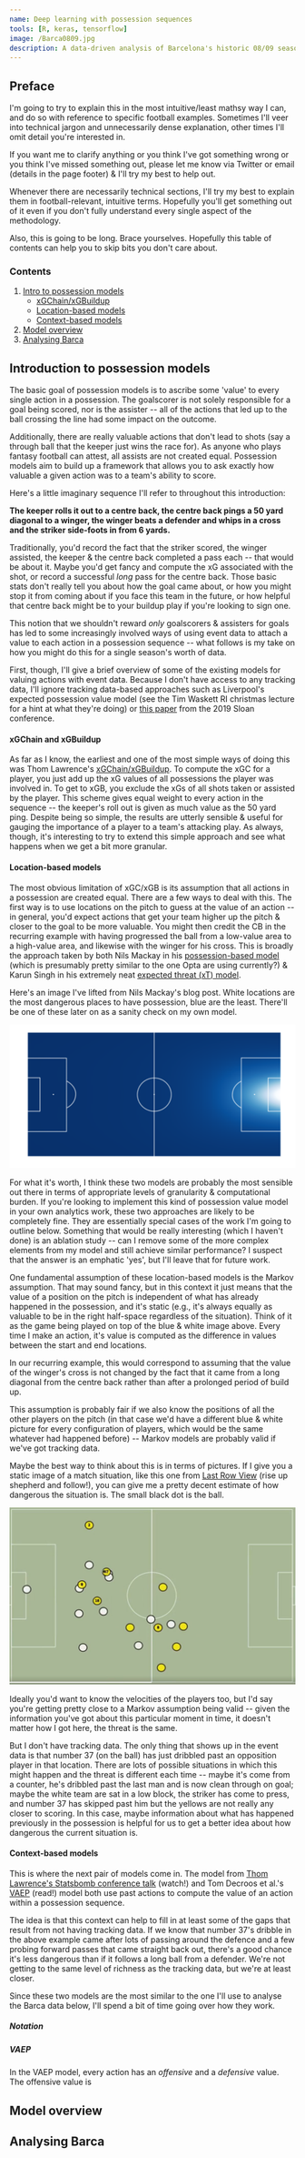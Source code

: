 ```yaml
---
name: Deep learning with possession sequences
tools: [R, keras, tensorflow]
image: /Barca0809.jpg
description: A data-driven analysis of Barcelona's historic 08/09 season.
---
```


## Preface

I'm going to try to explain this in the most intuitive/least mathsy way I can, and do so with reference to specific football examples. Sometimes I'll veer into technical jargon and unnecessarily dense explanation, other times I'll omit detail you're interested in.

If you want me to clarify anything or you think I've got something wrong or you think I've missed something out, please let me know via Twitter or email (details in the page footer) & I'll try my best to help out.

Whenever there are necessarily technical sections, I'll try my best to explain them in football-relevant, intuitive terms. Hopefully you'll get something out of it even if you don't fully understand every single aspect of the methodology.

Also, this is going to be long. Brace yourselves. Hopefully this table of contents can help you to skip bits you don't care about.

### Contents
  1. [Intro to possession models](#introduction-to-possession-models)
     - [xGChain/xGBuildup](#xgchain-and-xgbuildup)
     - [Location-based models](#location-based-models)
     - [Context-based models](#context-based-models)
  2. [Model overview](#model-overview)
  3. [Analysing Barca](#analysing-barca)

## Introduction to possession models

The basic goal of possession models is to ascribe some 'value' to every single action in a possession. The goalscorer is not solely responsible for a goal being scored, nor is the assister -- all of the actions that led up to the ball crossing the line had some impact on the outcome. 

Additionally, there are really valuable actions that don't lead to shots (say a through ball that the keeper just wins the race for). As anyone who plays fantasy football can attest, all assists are not created equal. Possession models aim to build up a framework that allows you to ask exactly how valuable a given action was to a team's ability to score.

Here's a little imaginary sequence I'll refer to throughout this introduction:

**The keeper rolls it out to a centre back, the centre back pings a 50 yard diagonal to a winger, the winger beats a defender and whips in a cross and the striker side-foots in from 6 yards.**

Traditionally, you'd record the fact that the striker scored, the winger assisted, the keeper & the centre back completed a pass each -- that would be about it. Maybe you'd get fancy and compute the xG associated with the shot, or record a successful *long* pass for the centre back. Those basic stats don't really tell you about how the goal came about, or how you might stop it from coming about if you face this team in the future, or how helpful that centre back might be to your buildup play if you're looking to sign one.

This notion that we shouldn't reward *only* goalscorers & assisters for goals has led to some increasingly involved ways of using event data to attach a value to each action in a possession sequence -- what follows is my take on how you might do this for a single season's worth of data.

First, though, I'll give a brief overview of some of the existing models for valuing actions with event data. Because I don't have access to any tracking data, I'll ignore tracking data-based approaches such as Liverpool's expected possession value model (see the Tim Waskett RI christmas lecture for a hint at what they're doing) or [this paper](http://www.sloansportsconference.com/content/decomposing-the-immeasurable-sport-a-deep-learning-expected-possession-value-framework-for-soccer/) from the 2019 Sloan conference.

#### xGChain and xGBuildup

As far as I know, the earliest and one of the most simple ways of doing this was Thom Lawrence's [xGChain/xGBuildup](https://statsbomb.com/2018/08/introducing-xgchain-and-xgbuildup/). To compute the xGC for a player, you just add up the xG values of all possessions the player was involved in. To get to xGB, you exclude the xGs of all shots taken or assisted by the player. This scheme gives equal weight to every action in the sequence -- the keeper's roll out is given as much value as the 50 yard ping. Despite being so simple, the results are utterly sensible & useful for gauging the importance of a player to a team's attacking play. As always, though, it's interesting to try to extend this simple approach and see what happens when we get a bit more granular.

#### Location-based models

The most obvious limitation of xGC/xGB is its assumption that all actions in a possession are created equal. There are a few ways to deal with this. The first way is to use locations on the pitch to guess at the value of an action -- in general, you'd expect actions that get your team higher up the pitch & closer to the goal to be more valuable. You might then credit the CB in the recurring example with having progressed the ball from a low-value area to a high-value area, and likewise with the winger for his cross. This is broadly the approach taken by both Nils Mackay in his [possession-based model](https://mackayanalytics.nl/2016/11/11/what-is-a-possession-based-model-and-why-does-it-matter/) (which is presumably pretty similar to the one Opta are using currently?) & Karun Singh in his extremely neat [expected threat (xT) model](https://karun.in/blog/expected-threat.html).

Here's an image I've lifted from Nils Mackay's blog post. White locations are the most dangerous places to have possession, blue are the least. There'll be one of these later on as a sanity check on my own model.

![alt text](https://github.com/anenglishgoat/anenglishgoat.github.io/raw/master/mackay.png "Nils Mackay's possession value")


For what it's worth, I think these two models are probably the most sensible out there in terms of appropriate levels of granularity & computational burden. If you're looking to implement this kind of possession value model in your own analytics work, these two approaches are likely to be completely fine. They are essentially special cases of the work I'm going to outline below. Something that would be really interesting (which I haven't done) is an ablation study -- can I remove some of the more complex elements from my model and still achieve similar performance? I suspect that the answer is an emphatic 'yes', but I'll leave that for future work.

One fundamental assumption of these location-based models is the Markov assumption. That may sound fancy, but in this context it just means that the value of a position on the pitch is independent of what has already happened in the possession, and it's static (e.g., it's always equally as valuable to be in the right half-space regardless of the situation). Think of it as the game being played on top of the blue & white image above. Every time I make an action, it's value is computed as the difference in values between the start and end locations.

In our recurring example, this would correspond to assuming that the value of the winger's cross is not changed by the fact that it came from a long diagonal from the centre back rather than after a prolonged period of build up.

This assumption is probably fair if we also know the positions of all the other players on the pitch (in that case we'd have a different blue & white picture for every configuration of players, which would be the same whatever had happened before) -- Markov models are probably valid if we've got tracking data. 

Maybe the best way to think about this is in terms of pictures. If I give you a static image of a match situation, like this one from [Last Row View](https://twitter.com/lastrowview) (rise up shepherd and follow!), you can give me a pretty decent estimate of how dangerous the situation is. The small black dot is the ball.

![alt text](https://github.com/anenglishgoat/anenglishgoat.github.io/raw/master/LRV_im.JPG "A static match situation")


Ideally you'd want to know the velocities of the players too, but I'd say you're getting pretty close to a Markov assumption being valid -- given the information you've got about this particular moment in time, it doesn't matter how I got here, the threat is the same.

But I don't have tracking data. The only thing that shows up in the event data is that number 37 (on the ball) has just dribbled past an opposition player in that location. There are lots of possible situations in which this might happen and the threat is different each time -- maybe it's come from a counter, he's dribbled past the last man and is now clean through on goal; maybe the white team are sat in a low block, the striker has come to press, and number 37 has skipped past him but the yellows are not really any closer to scoring. In this case, maybe information about what has happened previously in the possession is helpful for us to get a better idea about how dangerous the current situation is.

#### Context-based models

This is where the next pair of models come in. The model from [Thom Lawrence's Statsbomb conference talk](https://www.youtube.com/watch?v=5j-Ij5_3Cs8) (watch!) and Tom Decroos et al.'s [VAEP](https://www.kdd.org/kdd2019/accepted-papers/view/actions-speak-louder-than-goals-valuing-player-actions-in-soccer) (read!) model both use past actions to compute the value of an action within a possession sequence.

The idea is that this context can help to fill in at least some of the gaps that result from not having tracking data. If we know that number 37's dribble in the above example came after lots of passing around the defence and a few probing forward passes that came straight back out, there's a good chance it's less dangerous than if it follows a long ball from a defender. We're not getting to the same level of richness as the tracking data, but we're at least closer.

Since these two models are the most similar to the one I'll use to analyse the Barca data below, I'll spend a bit of time going over how they work.

##### Notation


##### VAEP

In the VAEP model, every action has an *offensive* and a *defensive* value. The offensive value is


## Model overview

## Analysing Barca

